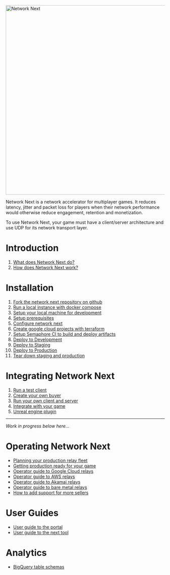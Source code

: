 <img src="https://static.wixstatic.com/media/799fd4_0512b6edaeea4017a35613b4c0e9fc0b~mv2.jpg/v1/fill/w_1200,h_140,al_c,q_80,usm_0.66_1.00_0.01/networknext_logo_colour_black_RGB_tightc.jpg" alt="Network Next" width="600"/>

<br>

Network Next is a network accelerator for multiplayer games. It reduces latency, jitter and packet loss for players when their network performance would otherwise reduce engagement, retention and monetization.

To use Network Next, your game must have a client/server architecture and use UDP for its network transport layer.

# Introduction

1. [What does Network Next do?](docs/what_does_network_next_do.md)
2. [How does Network Next work?](docs/how_does_network_next_work.md)

# Installation

1. [Fork the network next repository on github](docs/fork_next_repository.md)
2. [Run a local instance with docker compose](docs/run_local_instance_with_docker_compose.md)
3. [Setup your local machine for development](docs/setup_your_local_machine_for_development.md)
4. [Setup prerequisites](docs/setup_prerequisites.md)
5. [Configure network next](docs/configure_network_next.md)
6. [Create google cloud projects with terraform](docs/create_google_cloud_projects_with_terraform.md)
7. [Setup Semaphore CI to build and deploy artifacts](docs/setup_semaphore_ci_to_build_and_deploy_artifacts.md)
8. [Deploy to Development](docs/deploy_to_development.md)
9. [Deploy to Staging](docs/deploy_to_staging.md)
10. [Deploy to Production](docs/deploy_to_production.md)
11. [Tear down staging and production](docs/tear_down_staging_and_production.md)

# Integrating Network Next

1. [Run a test client](docs/run_a_test_client.md)
2. [Create your own buyer](docs/create_your_own_buyer.md)
3. [Run your own client and server](docs/run_your_own_client_and_server.md)
4. [Integrate with your game](docs/integrate_with_your_game.md)
5. [Unreal engine plugin](docs/unreal_engine_plugin.md)

---------------------------------------------------

_Work in progress below here..._

# Operating Network Next

* [Planning your production relay fleet](docs/planning_your_production_relay_fleet.md)
* [Getting production ready for your game](docs/getting_production_ready_for_your_game.md)
* [Operator guide to Google Cloud relays](docs/operator_guide_to_google_cloud_relays.md)
* [Operator guide to AWS relays](docs/operator_guide_to_aws_relays.md)
* [Operator guide to Akamai relays](docs/operator_guide_to_akamai_relays.md)
* [Operator guide to bare metal relays](docs/operator_guide_to_bare_metal_relays.md)
* [How to add support for more sellers](docs/how_to_add_support_for_more_sellers.md)

# User Guides

* [User guide to the portal](docs/user_guide_to_the_portal.md)
* [User guide to the next tool](docs/user_guide_to_the_next_tool.md)

# Analytics

* [BigQuery table schemas](docs/bigquery_table_schemas.md)
  
